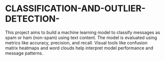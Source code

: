 # CLASSIFICATION-AND-OUTLIER-DETECTION-
This project aims to build a machine learning model to classify messages as spam or ham (non-spam) using text content. The model is evaluated using metrics like accuracy, precision, and recall. Visual tools like confusion matrix heatmaps and word clouds help interpret model performance and message patterns.
